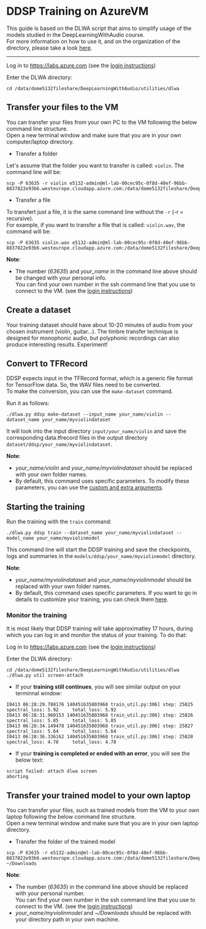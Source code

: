 # DDSP Training on AzureVM

This guide is based on the DLWA script that aims to simplify usage of the models studied in the DeepLearningWithAudio course.  
For more information on how to use it, and on the organization of the directory, please take a look [here](../../utilities/dlwa).

---

Log in to https://labs.azure.com
(see the [login instructions](../../00_introduction/))

Enter the DLWA directory:
```
cd /data/dome5132fileshare/DeepLearningWithAudio/utilities/dlwa
```

## Transfer your files to the VM 

You can transfer your files from your own PC to the VM following the below command line structure.  
Open a new terminal window and make sure that you are in your own computer/laptop directory.

* Transfer a folder

Let's assume that the folder you want to transfer is called: `violin`. The command line will be:

```
scp -P 63635 -r violin e5132-admin@ml-lab-00cec95c-0f8d-40ef-96bb-8837822e93b6.westeurope.cloudapp.azure.com:/data/dome5132fileshare/DeepLearningWithAudio/utilities/dlwa/inputs/your_name 
```

* Transfer a file

To transfert just a file, it is the same command line without the ```-r``` (-r = recursive).  
For example, if you want to transfer a file that is called: `violin.wav`, the command will be:
```
scp -P 63635 violin.wav e5132-admin@ml-lab-00cec95c-0f8d-40ef-96bb-8837822e93b6.westeurope.cloudapp.azure.com:/data/dome5132fileshare/DeepLearningWithAudio/utilities/dlwa/inputs/your_name
```

__Note__:
- The number (*63635*) and *your_name* in the command line above should be changed with your personal info.  
You can find your own number in the ssh command line that you use to connect to the VM. (see the [login instructions](../../00_introduction/))



## Create a dataset

Your training dataset should have about 10-20 minutes of audio from your chosen instrument (violin, guitar...). The timbre transfer technique is designed for monophonic audio, but polyphonic recordings can also produce interesting results. Experiment!


## Convert to TFRecord

DDSP expects input in the TFRecord format, which is a generic file format for TensorFlow data. So, the WAV files need to be converted.  
To make the conversion, you can use the `make-dataset` command. 

Run it as follows:
```
./dlwa.py ddsp make-dataset --input_name your_name/violin --dataset_name your_name/myviolindataset 
```

It will look into the input directory `input/your_name/violin` and save the corresponding data.tfrecord files in the output directory `dataset/ddsp/your_name/myviolindataset`.

__Note__:
- *your_name/violin* and  *your_name/myviolindataset* should be replaced with your own folder names.
- By default, this command uses specific parameters. To modify these parameters, you can use the [custom and extra arguments](../../utilities/dlwa/README.md#custom-argument-extraargument).  



## Starting the training

Run the training with the `train` command:
```
./dlwa.py ddsp train --dataset_name your_name/myviolindataset --model_name your_name/myviolinmodel
```

This command line will start the DDSP training and save the checkpoints, logs and summaries in the `models/ddsp/your_name/myviolinmodel` directory.

__Note__:
- *your_name/myviolindataset* and *your_name/myviolinmodel* should be replaced with your own folder names.
- By default, this command uses specific parameters. If you want to go in details to customize your training, you can check them [here](../../utilities/dlwa/README.md#custom-argument-extraargument).



### Monitor the training

It is most likely that DDSP training will take approximatley 17 hours, during which you can log in and monitor the status of your training. To do that:

Log in to https://labs.azure.com
(see the [login instructions](../../00_introduction/))

Enter the DLWA directory:
```
cd /data/dome5132fileshare/DeepLearningWithAudio/utilities/dlwa
./dlwa.py util screen-attach
```

- If your **training still continues**, you will see similar output on your terminnal window:
```
I0413 06:28:29.788176 140451635803968 train_util.py:306] step: 25825    spectral_loss: 5.92     total_loss: 5.92  
I0413 06:28:31.960153 140451635803968 train_util.py:306] step: 25826    spectral_loss: 5.85     total_loss: 5.85  
I0413 06:28:34.149478 140451635803968 train_util.py:306] step: 25827    spectral_loss: 5.64     total_loss: 5.64  
I0413 06:28:36.336162 140451635803968 train_util.py:306] step: 25828    spectral_loss: 4.78     total_loss: 4.78 
```

- If your **training is completed or ended with an error**, you will see the below text:
```
script failed: attach dlwa screen
aborting
```


## Transfer your trained model to your own laptop

You can transfer your files, such as trained models from the VM to your own laptop following the below command line structure.  
Open a new terminal window and make sure that you are in your own laptop directory.  

* Transfer the folder of the trained model

```
scp -P 63635 -r e5132-admin@ml-lab-00cec95c-0f8d-40ef-96bb-8837822e93b6.westeurope.cloudapp.azure.com:/data/dome5132fileshare/DeepLearningWithAudio/utilities/dlwa/models/ddsp/your_name/myviolinmodel ~/Downloads
```

__Note__:  
- The number (*63635*) in the command line above should be replaced with your personal number.  
You can find your own number in the ssh command line that you use to connect to the VM. (see the [login instructions](../../00_introduction/))
- *your_name/myviolinmodel* and *~/Downloads* should be replaced with your directory path in your own machine. 